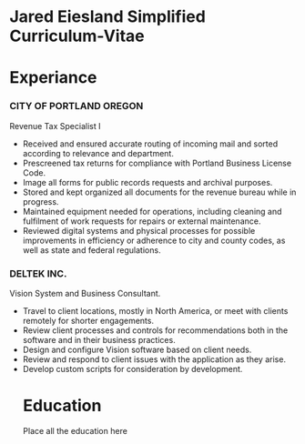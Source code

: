 # Jared Eiesland Simplified Curriculum-Vitae
<html>
  <Body>
    <h1>Experiance</h1>
      <h3>CITY OF PORTLAND OREGON</h3>
       <p>Revenue Tax Specialist I</p>
          <ul>
            <li> Received and ensured accurate routing of incoming mail and sorted according to relevance and department.</li>
            <li>Prescreened tax returns for compliance with Portland Business License Code. </li>
            <li>Image all forms for public records requests and archival purposes.  </li>
            <li> Stored and kept organized all documents for the revenue bureau while in progress.</li>
            <li>Maintained equipment needed for operations, including cleaning and fulfilment of work requests for repairs or external maintenance.</li> 
            <li>Reviewed digital systems and physical processes for possible improvements in efficiency or adherence to city and county codes, as well as state and federal regulations. </li>
    </ul> 
<h3>DELTEK INC.</h3>
<p>Vision System and Business Consultant.</p>
<ul>
  <li>Travel to client locations, mostly in North America, or meet with clients remotely for shorter engagements.</li>
<li>Review client processes and controls for recommendations both in the software and in their business practices.</li>
<li>Design and configure Vision software based on client needs.</li>
<li>Review and respond to client issues with the application as they arise.</li>
<li>Develop custom scripts for consideration by development.</li>

  



   <h1>Education</h1>
    <p>Place all the education here</p>
    </body>
  </html>
